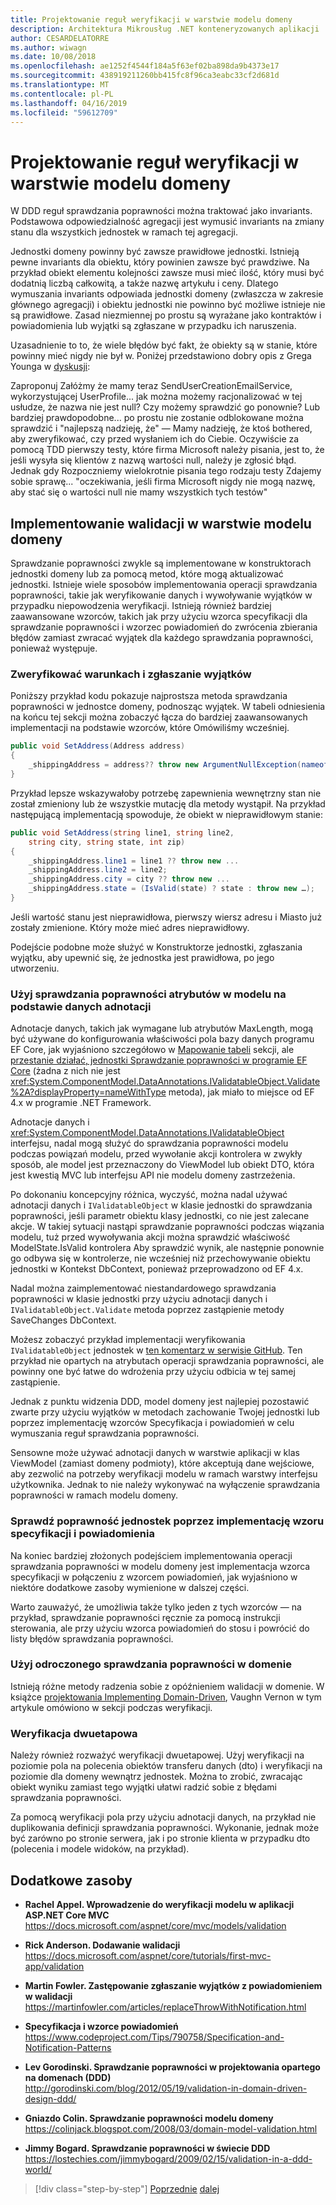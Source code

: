 ```yaml
---
title: Projektowanie reguł weryfikacji w warstwie modelu domeny
description: Architektura Mikrousług .NET konteneryzowanych aplikacji .NET | Należy zrozumieć kluczowe pojęcia związane z sprawdzania poprawności modelu domeny.
author: CESARDELATORRE
ms.author: wiwagn
ms.date: 10/08/2018
ms.openlocfilehash: ae1252f4544f184a5f63ef02ba898da9b4373e17
ms.sourcegitcommit: 438919211260bb415fc8f96ca3eabc33cf2d681d
ms.translationtype: MT
ms.contentlocale: pl-PL
ms.lasthandoff: 04/16/2019
ms.locfileid: "59612709"
---
```

# <a name="design-validations-in-the-domain-model-layer"></a>Projektowanie reguł weryfikacji w warstwie modelu domeny

W DDD reguł sprawdzania poprawności można traktować jako invariants. Podstawowa odpowiedzialność agregacji jest wymusić invariants na zmiany stanu dla wszystkich jednostek w ramach tej agregacji.

Jednostki domeny powinny być zawsze prawidłowe jednostki. Istnieją pewne invariants dla obiektu, który powinien zawsze być prawdziwe. Na przykład obiekt elementu kolejności zawsze musi mieć ilość, który musi być dodatnią liczbą całkowitą, a także nazwę artykułu i ceny. Dlatego wymuszania invariants odpowiada jednostki domeny (zwłaszcza w zakresie głównego agregacji) i obiektu jednostki nie powinno być możliwe istnieje nie są prawidłowe. Zasad niezmiennej po prostu są wyrażane jako kontraktów i powiadomienia lub wyjątki są zgłaszane w przypadku ich naruszenia.

Uzasadnienie to to, że wiele błędów być fakt, że obiekty są w stanie, które powinny mieć nigdy nie był w. Poniżej przedstawiono dobry opis z Grega Younga w [dyskusji](https://jeffreypalermo.com/2009/05/the-fallacy-of-the-always-valid-entity/):

Zaproponuj Załóżmy że mamy teraz SendUserCreationEmailService, wykorzystującej UserProfile... jak można możemy racjonalizować w tej usłudze, że nazwa nie jest null? Czy możemy sprawdzić go ponownie? Lub bardziej prawdopodobne... po prostu nie zostanie odblokowane można sprawdzić i "najlepszą nadzieję, że" — Mamy nadzieję, że ktoś bothered, aby zweryfikować, czy przed wysłaniem ich do Ciebie. Oczywiście za pomocą TDD pierwszy testy, które firma Microsoft należy pisania, jest to, że jeśli wysyła się klientów z nazwą wartości null, należy je zgłosić błąd. Jednak gdy Rozpoczniemy wielokrotnie pisania tego rodzaju testy Zdajemy sobie sprawę... "oczekiwania, jeśli firma Microsoft nigdy nie mogą nazwę, aby stać się o wartości null nie mamy wszystkich tych testów"

## <a name="implement-validations-in-the-domain-model-layer"></a>Implementowanie walidacji w warstwie modelu domeny

Sprawdzanie poprawności zwykle są implementowane w konstruktorach jednostki domeny lub za pomocą metod, które mogą aktualizować jednostki. Istnieje wiele sposobów implementowania operacji sprawdzania poprawności, takie jak weryfikowanie danych i wywoływanie wyjątków w przypadku niepowodzenia weryfikacji. Istnieją również bardziej zaawansowane wzorców, takich jak przy użyciu wzorca specyfikacji dla sprawdzanie poprawności i wzorzec powiadomień do zwrócenia zbierania błędów zamiast zwracać wyjątek dla każdego sprawdzania poprawności, ponieważ występuje.

### <a name="validate-conditions-and-throw-exceptions"></a>Zweryfikować warunkach i zgłaszanie wyjątków

Poniższy przykład kodu pokazuje najprostsza metoda sprawdzania poprawności w jednostce domeny, podnosząc wyjątek. W tabeli odniesienia na końcu tej sekcji można zobaczyć łącza do bardziej zaawansowanych implementacji na podstawie wzorców, które Omówiliśmy wcześniej.

```csharp
public void SetAddress(Address address)
{
    _shippingAddress = address?? throw new ArgumentNullException(nameof(address));
}
```

Przykład lepsze wskazywałoby potrzebę zapewnienia wewnętrzny stan nie został zmieniony lub że wszystkie mutację dla metody wystąpił. Na przykład następującą implementacją spowoduje, że obiekt w nieprawidłowym stanie:

```csharp
public void SetAddress(string line1, string line2,
    string city, string state, int zip)
{
    _shippingAddress.line1 = line1 ?? throw new ...
    _shippingAddress.line2 = line2;
    _shippingAddress.city = city ?? throw new ...
    _shippingAddress.state = (IsValid(state) ? state : throw new …);
}
```

Jeśli wartość stanu jest nieprawidłowa, pierwszy wiersz adresu i Miasto już zostały zmienione. Który może mieć adres nieprawidłowy.

Podejście podobne może służyć w Konstruktorze jednostki, zgłaszania wyjątku, aby upewnić się, że jednostka jest prawidłowa, po jego utworzeniu.

### <a name="use-validation-attributes-in-the-model-based-on-data-annotations"></a>Użyj sprawdzania poprawności atrybutów w modelu na podstawie danych adnotacji

Adnotacje danych, takich jak wymagane lub atrybutów MaxLength, mogą być używane do konfigurowania właściwości pola bazy danych programu EF Core, jak wyjaśniono szczegółowo w [Mapowanie tabeli](infrastructure-persistence-layer-implemenation-entity-framework-core.md#table-mapping) sekcji, ale [przestanie działać, jednostki Sprawdzanie poprawności w programie EF Core](https://github.com/aspnet/EntityFrameworkCore/issues/3680) (żadna z nich nie jest <xref:System.ComponentModel.DataAnnotations.IValidatableObject.Validate%2A?displayProperty=nameWithType> metoda), jak miało to miejsce od EF 4.x w programie .NET Framework.

Adnotacje danych i <xref:System.ComponentModel.DataAnnotations.IValidatableObject> interfejsu, nadal mogą służyć do sprawdzania poprawności modelu podczas powiązań modelu, przed wywołanie akcji kontrolera w zwykły sposób, ale model jest przeznaczony do ViewModel lub obiekt DTO, która jest kwestią MVC lub interfejsu API nie modelu domeny zastrzeżenia.

Po dokonaniu koncepcyjny różnica, wyczyść, można nadal używać adnotacji danych i `IValidatableObject` w klasie jednostki do sprawdzania poprawności, jeśli parametr obiektu klasy jednostki, co nie jest zalecane akcje. W takiej sytuacji nastąpi sprawdzanie poprawności podczas wiązania modelu, tuż przed wywoływania akcji można sprawdzić właściwość ModelState.IsValid kontrolera Aby sprawdzić wynik, ale następnie ponownie go odbywa się w kontrolerze, nie wcześniej niż przechowywanie obiektu jednostki w Kontekst DbContext, ponieważ przeprowadzono od EF 4.x.

Nadal można zaimplementować niestandardowego sprawdzania poprawności w klasie jednostki przy użyciu adnotacji danych i `IValidatableObject.Validate` metoda poprzez zastąpienie metody SaveChanges DbContext.

Możesz zobaczyć przykład implementacji weryfikowania `IValidatableObject` jednostek w [ten komentarz w serwisie GitHub](https://github.com/aspnet/EntityFrameworkCore/issues/3680#issuecomment-155502539). Ten przykład nie opartych na atrybutach operacji sprawdzania poprawności, ale powinny one być łatwe do wdrożenia przy użyciu odbicia w tej samej zastąpienie.

Jednak z punktu widzenia DDD, model domeny jest najlepiej pozostawić zwarte przy użyciu wyjątków w metodach zachowanie Twojej jednostki lub poprzez implementację wzorców Specyfikacja i powiadomień w celu wymuszania reguł sprawdzania poprawności.

Sensowne może używać adnotacji danych w warstwie aplikacji w klas ViewModel (zamiast domeny podmioty), które akceptują dane wejściowe, aby zezwolić na potrzeby weryfikacji modelu w ramach warstwy interfejsu użytkownika. Jednak to nie należy wykonywać na wyłączenie sprawdzania poprawności w ramach modelu domeny.

### <a name="validate-entities-by-implementing-the-specification-pattern-and-the-notification-pattern"></a>Sprawdź poprawność jednostek poprzez implementację wzoru specyfikacji i powiadomienia

Na koniec bardziej złożonych podejściem implementowania operacji sprawdzania poprawności w modelu domeny jest implementacja wzorca specyfikacji w połączeniu z wzorcem powiadomień, jak wyjaśniono w niektóre dodatkowe zasoby wymienione w dalszej części.

Warto zauważyć, że umożliwia także tylko jeden z tych wzorców — na przykład, sprawdzanie poprawności ręcznie za pomocą instrukcji sterowania, ale przy użyciu wzorca powiadomień do stosu i powrócić do listy błędów sprawdzania poprawności.

### <a name="use-deferred-validation-in-the-domain"></a>Użyj odroczonego sprawdzania poprawności w domenie

Istnieją różne metody radzenia sobie z opóźnieniem walidacji w domenie. W książce [projektowania Implementing Domain-Driven](https://www.amazon.com/Implementing-Domain-Driven-Design-Vaughn-Vernon/dp/0321834577), Vaughn Vernon w tym artykule omówiono w sekcji podczas weryfikacji.

### <a name="two-step-validation"></a>Weryfikacja dwuetapowa

Należy również rozważyć weryfikacji dwuetapowej. Użyj weryfikacji na poziomie pola na polecenia obiektów transferu danych (dto) i weryfikacji na poziomie dla domeny wewnątrz jednostek. Można to zrobić, zwracając obiekt wyniku zamiast tego wyjątki ułatwi radzić sobie z błędami sprawdzania poprawności.

Za pomocą weryfikacji pola przy użyciu adnotacji danych, na przykład nie duplikowania definicji sprawdzania poprawności. Wykonanie, jednak może być zarówno po stronie serwera, jak i po stronie klienta w przypadku dto (polecenia i modele widoków, na przykład).

## <a name="additional-resources"></a>Dodatkowe zasoby

- **Rachel Appel. Wprowadzenie do weryfikacji modelu w aplikacji ASP.NET Core MVC** \
  <https://docs.microsoft.com/aspnet/core/mvc/models/validation>

- **Rick Anderson. Dodawanie walidacji** \
  <https://docs.microsoft.com/aspnet/core/tutorials/first-mvc-app/validation>

- **Martin Fowler. Zastępowanie zgłaszanie wyjątków z powiadomieniem w walidacji** \
  <https://martinfowler.com/articles/replaceThrowWithNotification.html>

- **Specyfikacja i wzorce powiadomień** \
  <https://www.codeproject.com/Tips/790758/Specification-and-Notification-Patterns>

- **Lev Gorodinski. Sprawdzanie poprawności w projektowania opartego na domenach (DDD)** \
  <http://gorodinski.com/blog/2012/05/19/validation-in-domain-driven-design-ddd/>

- **Gniazdo Colin. Sprawdzanie poprawności modelu domeny** \
  <https://colinjack.blogspot.com/2008/03/domain-model-validation.html>

- **Jimmy Bogard. Sprawdzanie poprawności w świecie DDD** \
  <https://lostechies.com/jimmybogard/2009/02/15/validation-in-a-ddd-world/>

> [!div class="step-by-step"]
> [Poprzednie](enumeration-classes-over-enum-types.md)
> [dalej](client-side-validation.md)
